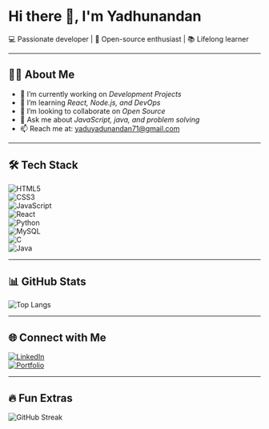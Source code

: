 # Hi there 👋, I'm Yadhunandan  
💻 Passionate developer | 🚀 Open-source enthusiast | 📚 Lifelong learner  

---

## 👨‍💻 About Me  
- 🔭 I’m currently working on *Development Projects*  
- 🌱 I’m learning *React, Node.js, and DevOps*  
- 👯 I’m looking to collaborate on *Open Source*  
- 💬 Ask me about *JavaScript, java, and problem solving*  
- 📫 Reach me at: yaduyadunandan71@gmail.com 

---

## 🛠 Tech Stack  
![HTML5](https://img.shields.io/badge/html5-%23E34F26.svg?style=for-the-badge&logo=html5&logoColor=white)  
![CSS3](https://img.shields.io/badge/css3-%231572B6.svg?style=for-the-badge&logo=css3&logoColor=white)  
![JavaScript](https://img.shields.io/badge/javascript-%23323330.svg?style=for-the-badge&logo=javascript&logoColor=%23F7DF1E)  
![React](https://img.shields.io/badge/react-%2320232a.svg?style=for-the-badge&logo=react&logoColor=%2361DAFB)  
![Python](https://img.shields.io/badge/python-3670A0?style=for-the-badge&logo=python&logoColor=ffdd54)  
![MySQL](https://img.shields.io/badge/mysql-%2300f.svg?style=for-the-badge&logo=mysql&logoColor=white)  
![C](https://img.shields.io/badge/c-%2300599C.svg?style=for-the-badge&logo=c&logoColor=white)  
![Java](https://img.shields.io/badge/java-%23ED8B00.svg?style=for-the-badge&logo=openjdk&logoColor=white)  
 

---

## 📊 GitHub Stats  
![Top Langs](https://github-readme-stats.vercel.app/api/top-langs/?username=yadhunandan-pixel&layout=compact&theme=tokyonight)  

---

## 🌐 Connect with Me  
[![LinkedIn](https://img.shields.io/badge/LinkedIn-%230077B5.svg?logo=linkedin&logoColor=white)](https://www.linkedin.com/in/yadhunandank)  
[![Portfolio](https://img.shields.io/badge/Portfolio-%23000000.svg?logo=firefox&logoColor=#FF7139)](https://yadhunandan-portfolio.netlify.app/)  

---

## 🔥 Fun Extras  
![GitHub Streak](https://github-readme-streak-stats.herokuapp.com/?user=yadhunandan-pixel&theme=tokyonight)
